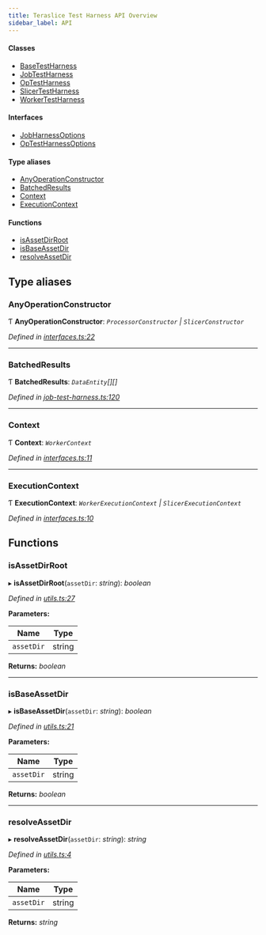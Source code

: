 ```yaml
---
title: Teraslice Test Harness API Overview
sidebar_label: API
---
```


#### Classes

* [BaseTestHarness](classes/basetestharness.md)
* [JobTestHarness](classes/jobtestharness.md)
* [OpTestHarness](classes/optestharness.md)
* [SlicerTestHarness](classes/slicertestharness.md)
* [WorkerTestHarness](classes/workertestharness.md)

#### Interfaces

* [JobHarnessOptions](interfaces/jobharnessoptions.md)
* [OpTestHarnessOptions](interfaces/optestharnessoptions.md)

#### Type aliases

* [AnyOperationConstructor](overview.md#anyoperationconstructor)
* [BatchedResults](overview.md#batchedresults)
* [Context](overview.md#context)
* [ExecutionContext](overview.md#executioncontext)

#### Functions

* [isAssetDirRoot](overview.md#isassetdirroot)
* [isBaseAssetDir](overview.md#isbaseassetdir)
* [resolveAssetDir](overview.md#resolveassetdir)

## Type aliases

###  AnyOperationConstructor

Ƭ **AnyOperationConstructor**: *`ProcessorConstructor` | `SlicerConstructor`*

*Defined in [interfaces.ts:22](https://github.com/terascope/teraslice/blob/a3992c27/packages/teraslice-test-harness/src/interfaces.ts#L22)*

___

###  BatchedResults

Ƭ **BatchedResults**: *`DataEntity`[][]*

*Defined in [job-test-harness.ts:120](https://github.com/terascope/teraslice/blob/a3992c27/packages/teraslice-test-harness/src/job-test-harness.ts#L120)*

___

###  Context

Ƭ **Context**: *`WorkerContext`*

*Defined in [interfaces.ts:11](https://github.com/terascope/teraslice/blob/a3992c27/packages/teraslice-test-harness/src/interfaces.ts#L11)*

___

###  ExecutionContext

Ƭ **ExecutionContext**: *`WorkerExecutionContext` | `SlicerExecutionContext`*

*Defined in [interfaces.ts:10](https://github.com/terascope/teraslice/blob/a3992c27/packages/teraslice-test-harness/src/interfaces.ts#L10)*

## Functions

###  isAssetDirRoot

▸ **isAssetDirRoot**(`assetDir`: *string*): *boolean*

*Defined in [utils.ts:27](https://github.com/terascope/teraslice/blob/a3992c27/packages/teraslice-test-harness/src/utils.ts#L27)*

**Parameters:**

Name | Type |
------ | ------ |
`assetDir` | string |

**Returns:** *boolean*

___

###  isBaseAssetDir

▸ **isBaseAssetDir**(`assetDir`: *string*): *boolean*

*Defined in [utils.ts:21](https://github.com/terascope/teraslice/blob/a3992c27/packages/teraslice-test-harness/src/utils.ts#L21)*

**Parameters:**

Name | Type |
------ | ------ |
`assetDir` | string |

**Returns:** *boolean*

___

###  resolveAssetDir

▸ **resolveAssetDir**(`assetDir`: *string*): *string*

*Defined in [utils.ts:4](https://github.com/terascope/teraslice/blob/a3992c27/packages/teraslice-test-harness/src/utils.ts#L4)*

**Parameters:**

Name | Type |
------ | ------ |
`assetDir` | string |

**Returns:** *string*
